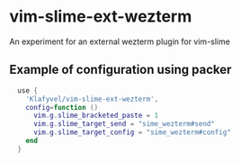 # vim-slime-ext-wezterm
An experiment for an external wezterm plugin for vim-slime

## Example of configuration using packer

```lua
  use {
    'Klafyvel/vim-slime-ext-wezterm',
    config=function ()
      vim.g.slime_bracketed_paste = 1
      vim.g.slime_target_send = "sime_wezterm#send"
      vim.g.slime_target_config = "sime_wezterm#config"
    end
  }
```

